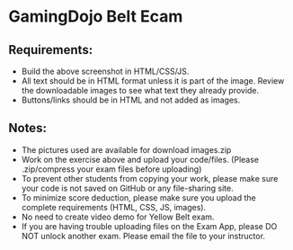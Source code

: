 # GamingDojo Belt Ecam

## Requirements:
- Build the above screenshot in HTML/CSS/JS.
- All text should be in HTML format unless it is part of the image. Review the downloadable images to see what text they already provide.
- Buttons/links should be in HTML and not added as images.

## Notes:
- The pictures used are available for download images.zip
- Work on the exercise above and upload your code/files. (Please .zip/compress your exam files before uploading)
- To prevent other students from copying your work, please make sure your code is not saved on GitHub or any file-sharing site.
- To minimize score deduction, please make sure you upload the complete requirements (HTML, CSS, JS, images).
- No need to create video demo for Yellow Belt exam.
- If you are having trouble uploading files on the Exam App, please DO NOT unlock another exam. Please email the file to your instructor.